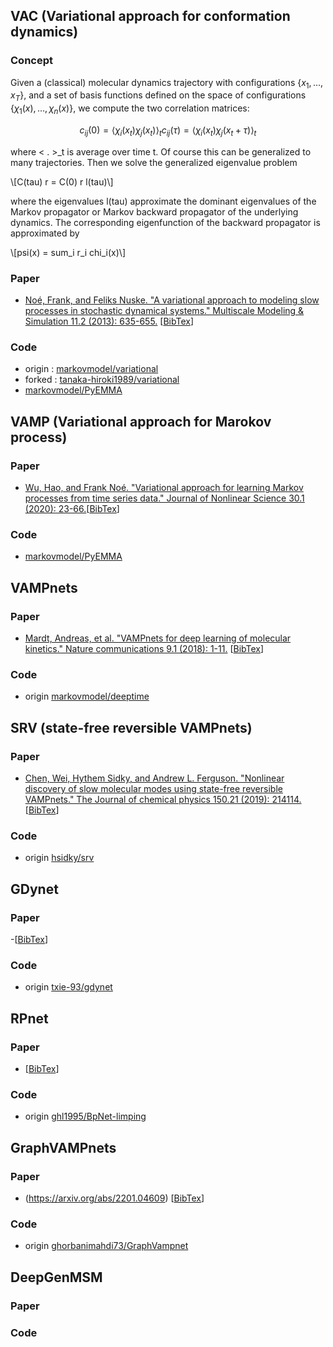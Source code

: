 <script type="text/javascript" async src="https://cdnjs.cloudflare.com/ajax/libs/mathjax/2.7.1/MathJax.js?config=TeX-MML-AM_CHTML"></script>
<script type="text/x-mathjax-config">
 MathJax.Hub.Config({
 tex2jax: {
 inlineMath: [['$', '$'] ],
 displayMath: [["$$","$$"]]
 }
 });
</script>


## VAC (Variational approach for conformation dynamics) 
### Concept
 Given a (classical) molecular dynamics trajectory with configurations $\{x_1, ..., x_T\}$, and a set of basis functions defined on the space of configurations $\{\chi_1(x), \dots, \chi_n(x)\}$, we compute the two correlation matrices:

$$c_{ij}(0) = \langle \chi_i(x_t) \chi_j(x_t) \rangle_t c_{ij} (\tau) = \langle \chi_i(x_t) \chi_j(x_t+\tau) \rangle_t$$

where < . >_t is average over time t. Of course this can be generalized to many trajectories. Then we solve the generalized eigenvalue problem

\\[C(tau) r = C(0) r l(tau)\\]

where the eigenvalues l(tau) approximate the dominant eigenvalues of the Markov propagator or Markov backward propagator of the underlying dynamics. The corresponding eigenfunction of the backward propagator is approximated by

\\[psi(x) = sum_i r_i chi_i(x)\\]
### Paper
   - [Noé, Frank, and Feliks Nuske. "A variational approach to modeling slow processes in stochastic dynamical systems." Multiscale Modeling & Simulation 11.2 (2013): 635-655.](https://epubs.siam.org/doi/abs/10.1137/110858616?casa_token=uwxuLpLlceIAAAAA:eJ-FwlnByXP_kLhUA_xAEbi_AGrejTzaEuaXW3wM8Uq_GAkPw_KK3w1gdPqVO3WWY6DnE-baFOQW) \[[BibTex](https://scholar.googleusercontent.com/scholar.bib?q=info:RhTGZVmWE7UJ:scholar.google.com/&output=citation&scisdr=CgXkEEvhEJeMq7TiUXU:AAGBfm0AAAAAYknnSXW1wyMGIRm2SR6LtN8sa2wE3PeX&scisig=AAGBfm0AAAAAYknnSRp2gIsftp0CyOjZTbgoVfIFyPxE&scisf=4&ct=citation&cd=-1&hl=ja)\]

### Code 
  - origin :  [markovmodel/variational](https://github.com/markovmodel/variational)
  - forked : [tanaka-hiroki1989/variational](https://github.com/tanaka-hiroki1989/variational)
  - [markovmodel/PyEMMA](https://github.com/markovmodel/PyEMMA/tree/devel/pyemma)
## VAMP (Variational approach for Marokov process)
### Paper 
  - [Wu, Hao, and Frank Noé. "Variational approach for learning Markov processes from time series data." Journal of Nonlinear Science 30.1 (2020): 23-66.](https://link.springer.com/article/10.1007/s00332-019-09567-y)\[[BibTex](https://scholar.googleusercontent.com/scholar.bib?q=info:lFqWUORfdYEJ:scholar.google.com/&output=citation&scisdr=CgXkEEvhEJeMq7TtHvg:AAGBfm0AAAAAYknoBvg9-0MnwBBYw8z-zyOyYvoUaX1h&scisig=AAGBfm0AAAAAYknoBr-8uwhO_ozQlTzTL2iO78giH7Y1&scisf=4&ct=citation&cd=-1&hl=ja)\]
### Code 
  - [markovmodel/PyEMMA](https://github.com/markovmodel/PyEMMA/tree/devel/pyemma)

## VAMPnets
### Paper 
  - [Mardt, Andreas, et al. "VAMPnets for deep learning of molecular kinetics." Nature communications 9.1 (2018): 1-11.](https://www.nature.com/articles/s41467-017-02388-1)
  \[[BibTex](https://scholar.googleusercontent.com/scholar.bib?q=info:cdgg75wUJSYJ:scholar.google.com/&output=citation&scisdr=CgXkEEvhEJeMq7TsmrE:AAGBfm0AAAAAYknpgrFU35c_nqh1iymSeVHYftvRQCHg&scisig=AAGBfm0AAAAAYknpgiRKEcrSJWoNiwSJIN7WUzFMBlEo&scisf=4&ct=citation&cd=-1&hl=ja)\]
### Code 
  - origin [markovmodel/deeptime](https://github.com/markovmodel/deeptime)

## SRV (state-free reversible VAMPnets)
### Paper 
  - [Chen, Wei, Hythem Sidky, and Andrew L. Ferguson. "Nonlinear discovery of slow molecular modes using state-free reversible VAMPnets." The Journal of chemical physics 150.21 (2019): 214114.](https://aip.scitation.org/doi/abs/10.1063/1.5092521)\[[BibTex](https://scholar.googleusercontent.com/scholar.bib?q=info:E2D8TWgTxmoJ:scholar.google.com/&output=citation&scisdr=CgXkEEvhEJeMq7Ts20Q:AAGBfm0AAAAAYknpw0SMgn52dSDdQCWlFwEI3W4eUAu9&scisig=AAGBfm0AAAAAYknpw_SlbLByDIYPSNUuDtA27nePqo48&scisf=4&ct=citation&cd=-1&hl=ja)\]
### Code
  - origin [hsidky/srv](https://github.com/hsidky/srv)

## GDynet
### Paper
  -\[[BibTex]()\]
### Code
  - origin [txie-93/gdynet](https://github.com/txie-93/gdynet)

## RPnet
### Paper
  - \[[BibTex]()\]
### Code 
  - origin [ghl1995/BpNet-limping](https://github.com/ghl1995/BpNet-lumping)

## GraphVAMPnets
### Paper
  - (https://arxiv.org/abs/2201.04609)
  \[[BibTex]()\]
### Code
  - origin [ghorbanimahdi73/GraphVampnet](https://github.com/ghorbanimahdi73/GraphVampNet)

## DeepGenMSM
### Paper
### Code
